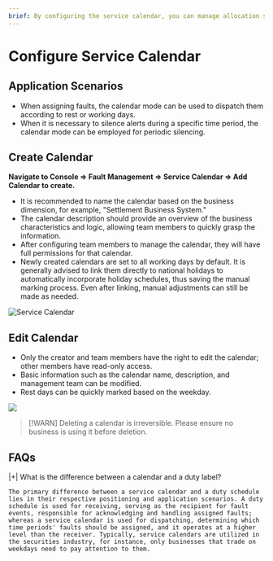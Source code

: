 ```yaml
---
brief: By configuring the service calendar, you can manage allocation strategies and silent rules using either the working day or rest day mode
---
```


# Configure Service Calendar

## Application Scenarios
- When assigning faults, the calendar mode can be used to dispatch them according to rest or working days.
- When it is necessary to silence alerts during a specific time period, the calendar mode can be employed for periodic silencing.

## Create Calendar
**Navigate to Console => Fault Management => Service Calendar => Add Calendar to create.**
- It is recommended to name the calendar based on the business dimension, for example, "Settlement Business System."
- The calendar description should provide an overview of the business characteristics and logic, allowing team members to quickly grasp the information.
- After configuring team members to manage the calendar, they will have full permissions for that calendar.
- Newly created calendars are set to all working days by default. It is generally advised to link them directly to national holidays to automatically incorporate holiday schedules, thus saving the manual marking process. Even after linking, manual adjustments can still be made as needed.

![Service Calendar](https://fcdoc.github.io/img/GG_lye0HJBxjFs54noT-0OrrOiUBH8NPZqkny2qYXl4.avif)

## Edit Calendar
- Only the creator and team members have the right to edit the calendar; other members have read-only access.
- Basic information such as the calendar name, description, and management team can be modified.
- Rest days can be quickly marked based on the weekday.

![](https://fcdoc.github.io/img/6we-QRWfJKvBVRJZC2rF7JdF73fg6ntjNLDnw0A5GSg.avif)

> [!WARN]
> Deleting a calendar is irreversible. Please ensure no business is using it before deletion.

## FAQs

|+| What is the difference between a calendar and a duty label?

    The primary difference between a service calendar and a duty schedule lies in their respective positioning and application scenarios. A duty schedule is used for receiving, serving as the recipient for fault events, responsible for acknowledging and handling assigned faults; whereas a service calendar is used for dispatching, determining which time periods' faults should be assigned, and it operates at a higher level than the receiver. Typically, service calendars are utilized in the securities industry, for instance, only businesses that trade on weekdays need to pay attention to them.